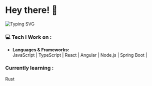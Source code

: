 # Hey there! 👋  
![Typing SVG](https://readme-typing-svg.herokuapp.com?font=Fira+Code&size=28&pause=1000&color=00ADB5&center=true&vCenter=true&width=435&lines=Hey+there!+I'm+Ashish.)

 ### 💻 Tech I Work on :
- **Languages & Frameworks:**  
  JavaScript | TypeScript | React | Angular | Node.js | Spring Boot |

 ###  Currently learning  :
   Rust
